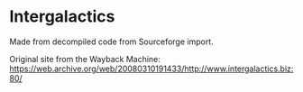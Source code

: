 # Intergalactics

Made from decompiled code from Sourceforge import.

Original site from the Wayback Machine: https://web.archive.org/web/20080310191433/http://www.intergalactics.biz:80/
